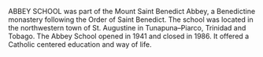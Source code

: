 ABBEY SCHOOL was part of the Mount Saint Benedict Abbey, a Benedictine monastery following the Order of Saint Benedict. The school was located in the northwestern town of St. Augustine in Tunapuna–Piarco, Trinidad and Tobago. The Abbey School opened in 1941 and closed in 1986. It offered a Catholic centered education and way of life.
